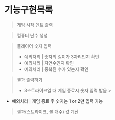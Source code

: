 기능구현목록
==========
> 게임 시작 멘트 출력

> 컴퓨터 난수 생성

> 플레이어 숫자 입력
> + 예외처리 | 숫자의 길이가 3자리인지 확인
> + 예외처리 | 자연수인지 확인
> + 예외처리 | 중복된 수가 있는지 확인

> 결과 출력하기
> + 3스트라이크일 때 게임 종료시 숫자 입력 받음
    >
+ 예외처리 | 게임 종료 후 숫자는 1 or 2만 입력 가능

> 결과(스트라이크, 볼 개수) 값 계산


